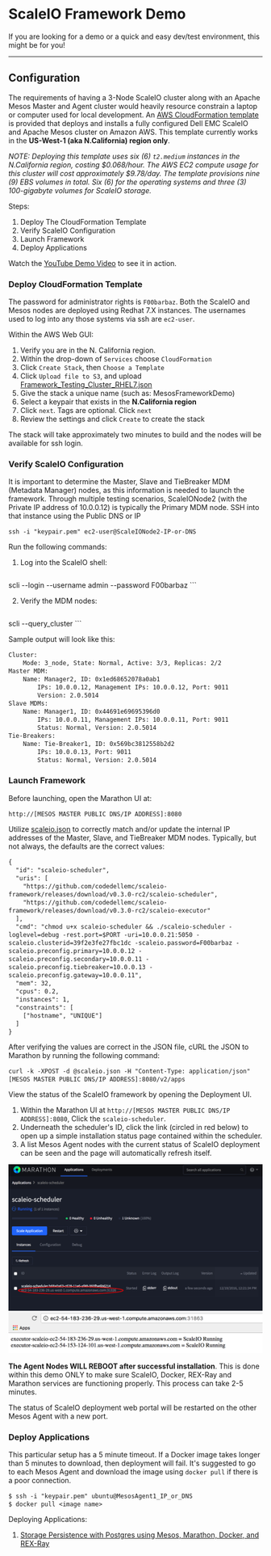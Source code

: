 # ScaleIO Framework Demo

If you are looking for a demo or a quick and easy dev/test environment, this might be for you!

---

## Configuration

The requirements of having a 3-Node ScaleIO cluster along with an Apache Mesos
Master and Agent cluster would heavily resource constrain a laptop or computer
used for local development. An [AWS CloudFormation template](Framework_Testing_Cluster_RHEL7.json)
is provided that deploys and installs a fully configured Dell EMC ScaleIO and
Apache Mesos cluster on Amazon AWS. This template currently works in the
**US-West-1 (aka N.California) region only**.

*NOTE: Deploying this template uses six (6) `t2.medium` instances in the N.California
region, costing $0.068/hour. The AWS EC2 compute usage for this cluster will
cost approximately $9.78/day. The template provisions nine (9) EBS volumes in
total. Six (6) for the operating systems and three (3) 100-gigabyte volumes for
ScaleIO storage.*

Steps:
1. Deploy The CloudFormation Template
2. Verify ScaleIO Configuration
3. Launch Framework
4. Deploy Applications

Watch the [YouTube Demo Video](https://youtu.be/tt6qhEkeVOQ?list=PLbssOJyyvHuWiBQAg9EFWH570timj2fxt) to see it in action.

### Deploy CloudFormation Template

The password for administrator rights is `F00barbaz`. Both the ScaleIO and Mesos
nodes are deployed using Redhat 7.X instances. The usernames used to log into
any those systems via ssh are `ec2-user`.

Within the AWS Web GUI:

1. Verify you are in the N. California region.
2. Within the drop-down of `Services` choose `CloudFormation`
3. Click `Create Stack`, then `Choose a Template`
4. Click `Upload file to S3`, and upload [Framework_Testing_Cluster_RHEL7.json](Framework_Testing_Cluster_RHEL7.json)
5. Give the stack a unique name (such as: MesosFrameworkDemo)
6. Select a keypair that exists in the **N.California region**
7. Click `next`. Tags are optional. Click `next`
8. Review the settings and click `Create` to create the stack

The stack will take approximately two minutes to build and the nodes will be
available for ssh login.

### Verify ScaleIO Configuration

It is important to determine the Master, Slave and TieBreaker MDM (Metadata Manager)
nodes, as this information is needed to launch the framework. Through multiple
testing scenarios, ScaleIONode2 (with the Private IP address of 10.0.0.12) is
typically the Primary MDM node. SSH into that instance using the Public DNS or IP

```
ssh -i "keypair.pem" ec2-user@ScaleIONode2-IP-or-DNS
```

Run the following commands:

1. Log into the ScaleIO shell:
    ```
scli --login --username admin --password F00barbaz
    ```

2. Verify the MDM nodes:
    ```
scli --query_cluster
    ```

Sample output will look like this:
```
Cluster:
    Mode: 3_node, State: Normal, Active: 3/3, Replicas: 2/2
Master MDM:
    Name: Manager2, ID: 0x1ed68652078a0ab1
        IPs: 10.0.0.12, Management IPs: 10.0.0.12, Port: 9011
        Version: 2.0.5014
Slave MDMs:
    Name: Manager1, ID: 0x44691e69695396d0
        IPs: 10.0.0.11, Management IPs: 10.0.0.11, Port: 9011
        Status: Normal, Version: 2.0.5014
Tie-Breakers:
    Name: Tie-Breaker1, ID: 0x569bc3812558b2d2
        IPs: 10.0.0.13, Port: 9011
        Status: Normal, Version: 2.0.5014
```

### Launch Framework

Before launching, open the Marathon UI at:
```
http://[MESOS MASTER PUBLIC DNS/IP ADDRESS]:8080
```

Utilize [scaleio.json](scaleio.json) to correctly match and/or update the
internal IP addresses of the Master, Slave, and TieBreaker MDM nodes. Typically,
but not always, the defaults are the correct values:

```
{
  "id": "scaleio-scheduler",
  "uris": [
    "https://github.com/codedellemc/scaleio-framework/releases/download/v0.3.0-rc2/scaleio-scheduler",
    "https://github.com/codedellemc/scaleio-framework/releases/download/v0.3.0-rc2/scaleio-executor"
  ],
  "cmd": "chmod u+x scaleio-scheduler && ./scaleio-scheduler -loglevel=debug -rest.port=$PORT -uri=10.0.0.21:5050 -scaleio.clusterid=39f2e3fe27fbc1dc -scaleio.password=F00barbaz -scaleio.preconfig.primary=10.0.0.12 -scaleio.preconfig.secondary=10.0.0.11 -scaleio.preconfig.tiebreaker=10.0.0.13 -scaleio.preconfig.gateway=10.0.0.11",
  "mem": 32,
  "cpus": 0.2,
  "instances": 1,
  "constraints": [
    ["hostname", "UNIQUE"]
  ]
}
```

After verifying the values are correct in the JSON file, cURL the JSON to
Marathon by running the following command:
```
curl -k -XPOST -d @scaleio.json -H "Content-Type: application/json" [MESOS MASTER PUBLIC DNS/IP ADDRESS]:8080/v2/apps
```

View the status of the ScaleIO framework by opening the Deployment UI.

1. Within the Marathon UI at `http://[MESOS MASTER PUBLIC DNS/IP ADDRESS]:8080`, Click the `scaleio-scheduler`.
2. Underneath the scheduler's ID, click the link (circled in red below) to open up a simple installation status page contained within the scheduler.
3. A list Mesos Agent nodes with the current status of ScaleIO deployment can be seen and the page will automatically refresh itself.

![Marathon Configuration](../images/marathon.png)
![Framework Status Page](../images/status.png)

**The Agent Nodes WILL REBOOT after successful installation**. This is done
within this demo ONLY to make sure ScaleIO, Docker, REX-Ray and Marathon
services are functioning properly. This process can take 2-5 minutes.

The status of ScaleIO deployment web portal will be restarted on the other
Mesos Agent with a new port.

### Deploy Applications

This particular setup has a 5 minute timeout. If a Docker image takes longer
than 5 minutes to download, then deployment will fail. It's suggested to go to
each Mesos Agent and download the image using `docker pull` if there is a poor
connection.

```
$ ssh -i "keypair.pem" ubuntu@MesosAgent1_IP_or_DNS
$ docker pull <image name>
```

Deploying Applications:

1. [Storage Persistence with Postgres using Mesos, Marathon, Docker, and REX-Ray](https://github.com/codedellemc/demo/tree/master/demo-persistence-with-postgres-marathon-docker)

